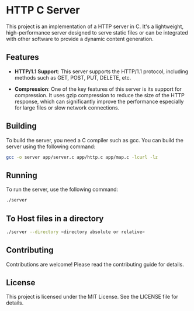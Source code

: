 # HTTP C Server

This project is an implementation of a HTTP server in C. It's a lightweight, high-performance server designed to serve static files or can be integrated with other software to provide a dynamic content generation.

## Features

- **HTTP/1.1 Support**: This server supports the HTTP/1.1 protocol, including methods such as GET, POST, PUT, DELETE, etc.

- **Compression**: One of the key features of this server is its support for compression. It uses gzip compression to reduce the size of the HTTP response, which can significantly improve the performance especially for large files or slow network connections.

## Building

To build the server, you need a C compiler such as gcc. You can build the server using the following command:

```bash
gcc -o server app/server.c app/http.c app/map.c -lcurl -lz
```

## Running

To run the server, use the following command:

```bash
./server
```

## To Host files in a directory

```bash
./server --directory <directory absolute or relative>
```

## Contributing

Contributions are welcome! Please read the contributing guide for details.

## License

This project is licensed under the MIT License. See the LICENSE file for details.

